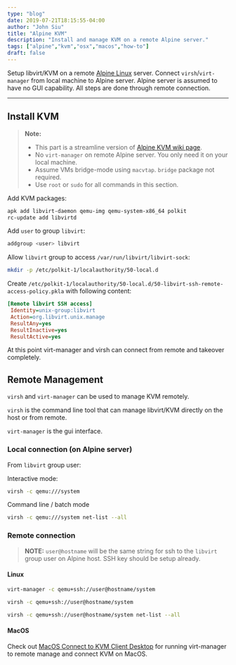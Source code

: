```yaml
---
type: "blog"
date: 2019-07-21T18:15:55-04:00
author: "John Siu"
title: "Alpine KVM"
description: "Install and manage KVM on a remote Alpine server."
tags: ["alpine","kvm","osx","macos","how-to"]
draft: false
---
```

Setup libvirt/KVM on a remote [Alpine Linux](https://alpinelinux.org/about/) server. Connect `virsh`/`virt-manager` from local machine to Alpine server. Alpine server is assumed to have no GUI capability. All steps are done through remote connection.
<!--more-->

---

## Install KVM

> **Note:**
>
> - This part is a streamline version of [Alpine KVM wiki page](https://wiki.alpinelinux.org/wiki/KVM).
> - No `virt-manager` on remote Alpine server. You only need it on your local machine.
> - Assume VMs bridge-mode using `macvtap`. `bridge` package not required.
> - Use `root` or `sudo` for all commands in this section.

Add KVM packages:

```sh
apk add libvirt-daemon qemu-img qemu-system-x86_64 polkit
rc-update add libvirtd
```

Add `user` to group `libvirt`:

```sh
addgroup <user> libvirt
```

Allow `libvirt` group to access `/var/run/libvirt/libvirt-sock`:

```sh
mkdir -p /etc/polkit-1/localauthority/50-local.d
```

Create `/etc/polkit-1/localauthority/50-local.d/50-libvirt-ssh-remote-access-policy.pkla` with following content:

```ini
[Remote libvirt SSH access]
 Identity=unix-group:libvirt
 Action=org.libvirt.unix.manage
 ResultAny=yes
 ResultInactive=yes
 ResultActive=yes
```

At this point virt-manager and virsh can connect from remote and takeover completely.

## Remote Management

`virsh` and `virt-manager` can be used to manage KVM remotely.

`virsh` is the command line tool that can manage libvirt/KVM directly on the host or from remote.

`virt-manager` is the gui interface.

### Local connection (on Alpine server)

From `libvirt` group user:

Interactive mode:

```sh
virsh -c qemu:///system
```

Command line / batch mode

```sh
virsh -c qemu:///system net-list --all
```

### Remote connection

> **NOTE:** `user@hostname` will be the same string for ssh to the `libvirt` group user on Alpine host. SSH key should be setup already.

#### Linux

```sh
virt-manager -c qemu+ssh://user@hostname/system

virsh -c qemu+ssh://user@hostname/system

virsh -c qemu+ssh://user@hostname/system net-list --all
```

#### MacOS

Check out [MacOS Connect to KVM Client Desktop](/blog/macos-kvm-remote-connect/) for running virt-manager to remote manage and connect KVM on MacOS.
